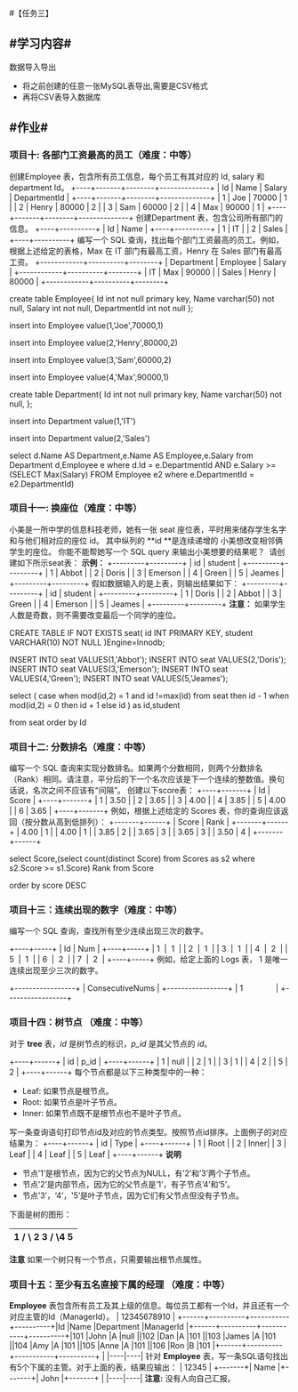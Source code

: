#【任务三】
## **#学习内容#**
数据导入导出
  * 将之前创建的任意一张MySQL表导出,需要是CSV格式
  * 再将CSV表导入数据库
## **#作业#**
### 项目十: 各部门工资最高的员工（难度：中等）
创建Employee 表，包含所有员工信息，每个员工有其对应的 Id, salary 和 department Id。
+----+-------+--------+--------------+
| Id | Name  | Salary | DepartmentId |
+----+-------+--------+--------------+
| 1  | Joe   | 70000  | 1            |
| 2  | Henry | 80000  | 2            |
| 3  | Sam   | 60000  | 2            |
| 4  | Max   | 90000  | 1            |
+----+-------+--------+--------------+
创建Department 表，包含公司所有部门的信息。
+----+----------+
| Id | Name     |
+----+----------+
| 1  | IT       |
| 2  | Sales    |
+----+----------+
编写一个 SQL 查询，找出每个部门工资最高的员工。例如，根据上述给定的表格，Max 在 IT 部门有最高工资，Henry 在 Sales 部门有最高工资。
+------------+----------+--------+
| Department | Employee | Salary |
+------------+----------+--------+
| IT         | Max      | 90000  |
| Sales      | Henry    | 80000  |
+------------+----------+--------+

create table Employee{
    Id int not null primary key,
    Name varchar(50) not null,
    Salary int not null,
    DepartmentId int not null
};

insert into Employee value(1,'Joe',70000,1)

insert into Employee value(2,'Henry',80000,2)

insert into Employee value(3,'Sam',60000,2)

insert into Employee value(4,'Max',90000,1)

create table Department{
    Id int not null primary key,
    Name varchar(50) not null,
};

insert into Department value(1,'IT')

insert into Department value(2,'Sales')

select d.Name AS Department,e.Name AS Employee,e.Salary from Department d,Employee e
where d.Id = e.DepartmentId AND e.Salary >= (SELECT Max(Salary) FROM Employee e2 where e.DepartmentId = e2.DepartmentId)

### 项目十一: 换座位（难度：中等）
小美是一所中学的信息科技老师，她有一张 seat 座位表，平时用来储存学生名字和与他们相对应的座位 id。
其中纵列的 **id **是连续递增的
小美想改变相邻俩学生的座位。
你能不能帮她写一个 SQL query 来输出小美想要的结果呢？
 请创建如下所示seat表：
**示例：**
+---------+---------+
|    id   | student |
+---------+---------+
|    1    | Abbot   |
|    2    | Doris   |
|    3    | Emerson |
|    4    | Green   |
|    5    | Jeames  |
+---------+---------+
假如数据输入的是上表，则输出结果如下：
+---------+---------+
|    id   | student |
+---------+---------+
|    1    | Doris   |
|    2    | Abbot   |
|    3    | Green   |
|    4    | Emerson |
|    5    | Jeames  |
+---------+---------+
**注意：**
如果学生人数是奇数，则不需要改变最后一个同学的座位。


CREATE TABLE IF NOT EXISTS seat(
    id INT PRIMARY KEY,
    student VARCHAR(10) NOT NULL
)Engine=Innodb;

INSERT INTO seat VALUES(1,'Abbot');
INSERT INTO seat VALUES(2,'Doris');
INSERT INTO seat VALUES(3,'Emerson');
INSERT INTO seat VALUES(4,'Green');
INSERT INTO seat VALUES(5,'Jeames');

select (
case
  when mod(id,2) = 1 and id !=max(id) from seat then id - 1
  when mod(id,2) = 0 then id + 1
  else id
) as id,student

from seat order by Id


### 项目十二:  分数排名（难度：中等）
编写一个 SQL 查询来实现分数排名。如果两个分数相同，则两个分数排名（Rank）相同。请注意，平分后的下一个名次应该是下一个连续的整数值。换句话说，名次之间不应该有“间隔”。
创建以下score表：
+----+-------+
| Id | Score |
+----+-------+
| 1  | 3.50  |
| 2  | 3.65  |
| 3  | 4.00  |
| 4  | 3.85  |
| 5  | 4.00  |
| 6  | 3.65  |
+----+-------+
例如，根据上述给定的 Scores 表，你的查询应该返回（按分数从高到低排列）：
+-------+------+
| Score | Rank |
+-------+------+
| 4.00  | 1    |
| 4.00  | 1    |
| 3.85  | 2    |
| 3.65  | 3    |
| 3.65  | 3    |
| 3.50  | 4    |
+-------+------+

select Score,(select count(distinct Score) from Scores as s2 where s2.Score >= s1.Score) Rank from Score

order by score DESC

### 项目十三：连续出现的数字（难度：中等）
编写一个 SQL 查询，查找所有至少连续出现三次的数字。

+----+-----+
| Id | Num |
+----+-----+
| 1  |  1  |
| 2  |  1  |
| 3  |  1  |
| 4  |  2  |
| 5  |  1  |
| 6  |  2  |
| 7  |  2  |
+----+-----+
例如，给定上面的 Logs 表， 1 是唯一连续出现至少三次的数字。

+-----------------+
| ConsecutiveNums |
+-----------------+
| 1               |
+-----------------+

### 项目十四：树节点 （难度：中等）
对于 **tree** 表，*id* 是树节点的标识，*p_id* 是其父节点的 *id*。

+----+------+
| id | p_id |
+----+------+
| 1  | null |
| 2  | 1    |
| 3  | 1    |
| 4  | 2    |
| 5  | 2    |
+----+------+
每个节点都是以下三种类型中的一种：
* Leaf: 如果节点是根节点。
* Root: 如果节点是叶子节点。
* Inner: 如果节点既不是根节点也不是叶子节点。

写一条查询语句打印节点id及对应的节点类型。按照节点id排序。上面例子的对应结果为：
+----+------+
| id | Type |
+----+------+
| 1  | Root |
| 2  | Inner|
| 3  | Leaf |
| 4  | Leaf |
| 5  | Leaf |
+----+------+
**说明**
* 节点’1’是根节点，因为它的父节点为NULL，有’2’和’3’两个子节点。
* 节点’2’是内部节点，因为它的父节点是’1’，有子节点’4’和’5’。
* 节点’3’，‘4’，'5’是叶子节点，因为它们有父节点但没有子节点。

下面是树的图形：

|         1      /   \    2       3  /   \4       5 | 
|----|
**注意**
如果一个树只有一个节点，只需要输出根节点属性。

### 项目十五：至少有五名直接下属的经理 （难度：中等）
**Employee** 表包含所有员工及其上级的信息。每位员工都有一个Id，并且还有一个对应主管的Id（ManagerId）。
| 12345678910 | +------+----------+-----------+----------+\|Id    \|Name 	  \|Department \|ManagerId \|+------+----------+-----------+----------+\|101   \|John 	  \|A 	      \|null      \|\|102   \|Dan 	  \|A 	      \|101       \|\|103   \|James 	  \|A 	      \|101       \|\|104   \|Amy 	  \|A 	      \|101       \|\|105   \|Anne 	  \|A 	      \|101       \|\|106   \|Ron 	  \|B 	      \|101       \|+------+----------+-----------+----------+ | 
|----|----|
针对 **Employee** 表，写一条SQL语句找出有5个下属的主管。对于上面的表，结果应输出：
| 12345 | +-------+\| Name  \|+-------+\| John  \|+-------+ | 
|----|----|
**注意:**
没有人向自己汇报。


# 

